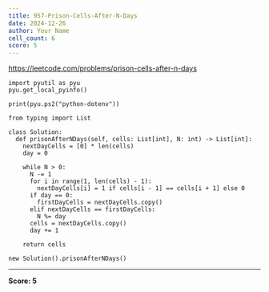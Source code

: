 ```yaml
---
title: 957-Prison-Cells-After-N-Days
date: 2024-12-26
author: Your Name
cell_count: 6
score: 5
---
```


https://leetcode.com/problems/prison-cells-after-n-days


```
import pyutil as pyu
pyu.get_local_pyinfo()
```


```
print(pyu.ps2("python-dotenv"))
```


```
from typing import List
```


```
class Solution:
  def prisonAfterNDays(self, cells: List[int], N: int) -> List[int]:
    nextDayCells = [0] * len(cells)
    day = 0

    while N > 0:
      N -= 1
      for i in range(1, len(cells) - 1):
        nextDayCells[i] = 1 if cells[i - 1] == cells[i + 1] else 0
      if day == 0:
        firstDayCells = nextDayCells.copy()
      elif nextDayCells == firstDayCells:
        N %= day
      cells = nextDayCells.copy()
      day += 1

    return cells
```


```
new Solution().prisonAfterNDays()
```


---
**Score: 5**